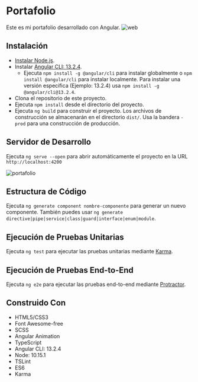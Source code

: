 # Portafolio

Este es mi portafolio desarrollado con Angular.
![web](https://i.ibb.co/gjJThG1/Screenshot-2023-11-16-121944.png)
## Instalación

- [Instalar Node.js](https://nodejs.org/es/).
- Instalar [Angular CLI: 13.2.4](https://www.npmjs.com/package/@angular/cli/v/13.2.4).
  - Ejecuta `npm install -g @angular/cli` para instalar globalmente o `npm install @angular/cli` para instalar localmente. Para instalar una versión específica (Ejemplo: 13.2.4) usa `npm install -g @angular/cli@13.2.4`.
- Clona el repositorio de este proyecto.
- Ejecuta `npm install` desde el directorio del proyecto.
- Ejecuta `ng build` para construir el proyecto. Los archivos de construcción se almacenarán en el directorio `dist/`. Usa la bandera `-prod` para una construcción de producción.

## Servidor de Desarrollo

Ejecuta `ng serve --open` para abrir automáticamente el proyecto en la URL `http://localhost:4200`

![portafolio](./src/assets/img/portafolio.png)

## Estructura de Código

Ejecuta `ng generate component nombre-componente` para generar un nuevo componente. También puedes usar `ng generate directive|pipe|service|class|guard|interface|enum|module`.

## Ejecución de Pruebas Unitarias

Ejecuta `ng test` para ejecutar las pruebas unitarias mediante [Karma](https://karma-runner.github.io/latest/index.html).

## Ejecución de Pruebas End-to-End

Ejecuta `ng e2e` para ejecutar las pruebas end-to-end mediante [Protractor](http://www.protractortest.org/#/).

## Construido Con

- HTML5/CSS3
- Font Awesome-free
- SCSS
- Angular Animation
- TypeScript
- Angular CLI: 13.2.4
- Node: 10.15.1
- TSLint
- ES6
- Karma
